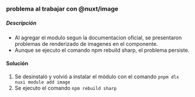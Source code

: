 ### problema al trabajar con @nuxt/image

##### Descripción

- Al agregar el modulo segun la documentacion oficial, se presentaron problemas de renderizado de imagenes en el componente.
- Aunque se ejecuto el comando npm rebuild sharp, el problema persiste.

#### Solución

1. Se desinstaló y volvió a instalar el módulo con el comando `pnpm dlx nuxi module add image`
2. Se ejecuto el comando `npm rebuild sharp`
